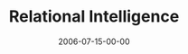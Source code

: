 ---
layout: message
category: message
series: "Hard Work"
title: "Relational Intelligence"
date: 2006-07-15-00-00
message_id: 60
sc-permalink-url: "http://soundcloud.com/crdschurch/relational-intelligence"
audio: "http://s3.amazonaws.com/crossroads-media/messages/audio/Hard_Work_05_Relational_Intelligence_07-16-06__Mingo.mp3"
audio-duration: "31:57"
tag: 
 - chuck
 - friendships
 - community
 - flv
 - mingo
explicit: false
---